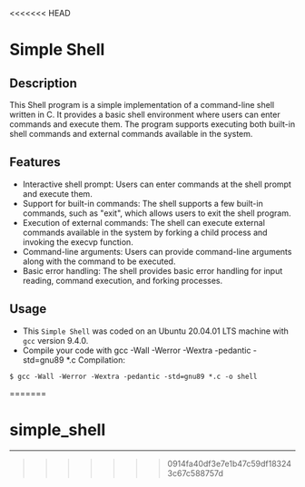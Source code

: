 <<<<<<< HEAD
# Simple Shell
## Description
This Shell program is a simple implementation of a command-line shell written in C.
It provides a basic shell environment where users can enter commands and execute them.
The program supports executing both built-in shell commands and external commands available in the system.
## Features
+ Interactive shell prompt: Users can enter commands at the shell prompt and execute them.
+ Support for built-in commands: The shell supports a few built-in commands, such as "exit", which allows users to exit the shell program.
+ Execution of external commands: The shell can execute external commands available in the system by forking a child process and invoking the execvp function.
+ Command-line arguments: Users can provide command-line arguments along with the command to be executed.
+ Basic error handling: The shell provides basic error handling for input reading, command execution, and forking processes.
## Usage
+ This `Simple Shell` was coded on an Ubuntu 20.04.01 LTS machine with `gcc` version 9.4.0.
+ Compile your code with gcc -Wall -Werror -Wextra -pedantic -std=gnu89 *.c
Compilation:
```
$ gcc -Wall -Werror -Wextra -pedantic -std=gnu89 *.c -o shell
```
=======
# simple_shell
---
>>>>>>> 0914fa40df3e7e1b47c59df183243c67c588757d
